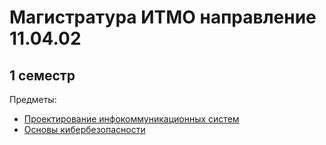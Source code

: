 # Магистратура ИТМО направление 11.04.02

## 1 семестр

Предметы:

- [Проектирование инфокоммуникационных систем](term-1/design-of-infocommunication-systems/README.md)
- [Основы кибербезопасности](term-1/fundamentals-of-cyber-security/README.md)
